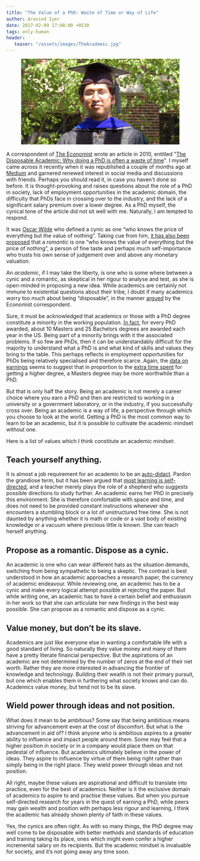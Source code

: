 ```yaml
---
title: "The Value of a PhD: Waste of Time or Way of Life"
author: Aravind Iyer
date: 2017-02-09 17:08:00 +0530
tags: only-human
header:
   teaser: "/assets/images/TheAcademic.jpg"
---
```

<figure>
   <a href="/assets/images/TheAcademic.jpg">
      <img src="/assets/images/TheAcademic.jpg" alt="Aravind Iyer at graduation">
   </a>
</figure>

A correspondent of [The Economist](http://www.economist.com/) wrote an article in 2010, entitled "[The Disposable Academic: Why doing a PhD is often a waste of time](http://www.economist.com/node/17723223)". I myself came across it recently when it was republished a couple of months ago at [Medium](http://medium.com/the-economist/why-doing-a-phd-is-often-a-waste-of-time-349206f9addb) and garnered renewed interest in social media and discussions with friends. Perhaps you should read it, in case you haven't done so before. It is thought-provoking and raises questions about the role of a PhD in society, lack of employment opportunities in the academic domain, the difficulty that PhDs face in crossing over to the industry, and the lack of a significant salary premium over a lower degree. As a PhD myself, the cynical tone of the article did not sit well with me. Naturally, I am tempted to respond.

It was [Oscar Wilde](http://en.wikiquote.org/wiki/Oscar_Wilde) who defined a cynic as one “who knows the price of everything but the value of nothing”. Taking cue from him, [it has also been proposed](http://www.huffingtonpost.com/paul-schwennesen/priceless-the-value-of-no_b_1209623.html) that a *romantic* is one “who knows the value of everything but the price of nothing”, a person of fine taste and perhaps much self-importance who trusts his own sense of judgement over and above any monetary valuation.

An *academic*, if I may take the liberty, is one who is some where between a cynic and a romantic, as skeptical in her rigour to analyse and test, as she is open-minded in proposing a new idea. While academics are certainly not immune to existential questions about their tribe, I doubt if many academics worry too much about being “disposable”, in the manner [argued](http://medium.com/the-economist/why-doing-a-phd-is-often-a-waste-of-time-349206f9addb) by the Economist correspondent.

Sure, it must be acknowledged that academics or those with a PhD degree constitute a minority in the working population. [In fact](http://www.randalolson.com/2014/06/12/college-degrees-awarded-per-capita-in-the-usa/), for every PhD awarded, about 10 Masters and 25 Bachelors degrees are awarded each year in the US. Being part of a minority brings with it the associated problems. If so few are PhDs, then it can be understandably difficult for the majority to understand what a PhD is and what kind of skills and values they bring to the table. This perhaps reflects in employment opportunities for PhDs being relatively specialised and therefore scarce. Again, the [data on earnings](https://www.bls.gov/emp/ep_chart_001.htm) seems to suggest that in proportion to the [extra time spent](http://www.theatlantic.com/education/archive/2016/04/bad-job-market-phds/479205/) for getting a higher degree, a Masters degree may be more worthwhile than a PhD.

But that is only half the story. Being an academic is not merely a career choice where you earn a PhD and then are restricted to working in a university or a government laboratory, or in the industry, if you successfully cross over. Being an academic is a way of life, a perspective through which you choose to look at the world. Getting a PhD is the most common way to learn to be an academic, but it is possible to cultivate the academic mindset without one.

Here is a list of values which I think constitute an academic mindset:

## Teach yourself anything.

It is almost a job requirement for an academic to be an [auto-didact](http://en.wikipedia.org/wiki/Autodidacticism). Pardon the grandiose term, but it has been argued that [most learning is self-directed](http://www.psychologytoday.com/articles/201607/the-golden-age-teaching-yourself-anything), and a teacher merely plays the role of a shepherd who suggests possible directions to study further. An academic earns her PhD in precisely this environment. She is therefore comfortable with space and time, and does not need to be provided constant instructions whenever she encounters a stumbling block or a lot of unstructured free time. She is not daunted by anything whether it is math or code or a vast body of existing knowledge or a vacuum where precious little is known. She can teach herself anything.

## Propose as a romantic. Dispose as a cynic.

An academic is one who can wear different hats as the situation demands, switching from being sympathetic to being a skeptic. The contrast is best understood in how an academic approaches a research paper, the currency of academic endeavour. While reviewing one, an academic has to be a cynic and make every logical attempt possible at rejecting the paper. But while writing one, an academic has to have a certain belief and enthusiasm in her work so that she can articulate her new findings in the best way possible. She can propose as a romantic and dispose as a cynic.

## Value money, but don’t be its slave.

Academics are just like everyone else in wanting a comfortable life with a good standard of living. So naturally they value money and many of them have a pretty literate financial perspective. But the aspirations of an academic are not determined by the number of zeros at the end of their net worth. Rather they are more interested in advancing the frontier of knowledge and technology. Building their wealth is not their primary pursuit, but one which enables them in furthering what society knows and can do. Academics value money, but tend not to be its slave.

## Wield power through ideas and not position.

What does it mean to be ambitious? Some say that being ambitious means striving for advancement even at the cost of discomfort. But what is the advancement in aid of? I think anyone who is ambitious aspires to a greater ability to influence and impact people around them. Some may feel that a higher position in society or in a company would place them on that pedestal of influence. But academics ultimately believe in the power of ideas. They aspire to influence by virtue of them being right rather than simply being in the right place. They wield power through ideas and not position.

All right, maybe these values are aspirational and difficult to translate into practice, even for the best of academics. Neither is it the exclusive domain of academics to aspire to and practise these values. But when you pursue self-directed research for years in the quest of earning a PhD, while peers may gain wealth and position with perhaps less rigour and learning, I think the academic has already shown plenty of faith in these values.

Yes, the cynics are often right. As with so many things, the PhD degree may well come to be disposable with better methods and standards of education and training taking its place, ones which might even confer a higher incremental salary on its recipients. But the academic mindset is invaluable for society, and it’s not going away any time soon.
